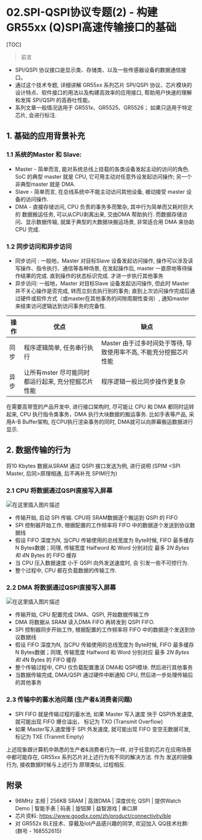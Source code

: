 # 02.SPI-QSPI协议专题(2) - 构建GR55xx (Q)SPI高速传输接口的基础

[TOC]

> 前言

- SPI/QSPI 协议接口是显示类、存储类、以及一些传感器设备的数据通信接口。 
- 通过这个技术专题, 详细讲解 GR55xx 系列芯片 SPI/QSPI 协议、芯片模块的设计特点、软件接口的用法以及构建高效率的应用接口, 帮助用户快速的理解和发挥 SPI/QSPI 的高吞吐性能。
- 系列文章一般情况适用于 GR551x、GR5525、GR5526； 如果只适用于特定芯片, 会进行标注. 


## 1. 基础的应用背景补充

### 1.1 系统的Master 和 Slave:

- Master - 简单而言, 能对系统总线上挂载的各类设备发起主动的访问的角色. SoC 的典型 master 就是 CPU, 它可用主动对任意外设发起访问操作; 另一个非典型master 就是 DMA. 
- Slave - 简单而言, 在总线系统中不能主动访问其他设备, 被动接受 master 设备的访问操作. 
- DMA - 直接存储访问, CPU 负责的事务多而繁杂, 其中行为简单而又耗时巨大的 数据搬运任务, 可以从CPU剥离出来, 交由DMA 帮助执行. 而数据存储访问、显示数据传输, 就属于典型的大数据块搬运场景, 非常适合用 DMA 来协助CPU 完成.

### 1.2 同步访问和异步访问

- 同步访问 : 一般地，Master 对目标Slave 设备发起访问操作, 操作可以涉及读写操作、指令执行、通信等各种场景, 在发起操作后, master 一直原地等待操作结果的完成. 直到操作的状态标识完成. 才进一步执行其他事务
- 异步访问: 一般地，Master 对目标Slave 设备发起访问操作, 但此时 Master 并不关心操作是否完成, 转而立刻去执行别的事务; 直到上次访问操作完成后通过硬件或软件方式（或master在其他事务的间隙周期性查询）, 通知master 来结束访问逻辑达到访问事务的完备性. 

| 操作 | 优点                                               | 缺点                                                         |
| ---- | -------------------------------------------------- | ------------------------------------------------------------ |
| 同步 | 程序逻辑简单,  任务串行执行                        | Master 由于过多时间处于等待, 导致使用率不高, 不能充分挖掘芯片性能 |
| 异步 | 让所有mster 尽可能同时都运行起来, 充分挖掘芯片性能 | 程序逻辑一般比同步操作更复杂                                 |

在需要高带宽的产品开发中, 进行接口架构时, 尽可能让 CPU 和 DMA 都同时运转起来, CPU 执行指令类事务，DMA 执行大块数据的搬运事务. 比如手表等产品, 采用A-B Buffer架构, 在CPU执行渲染事务的同时, DMA就可以向屏幕搬运数据进行显示.  

## 2. 数据传输的行为

将10 Kbytes 数据从SRAM 通过 QSPI 接口发送为例, 进行说明 (SPIM <SPI Master, 后同>原理相通, 后不再补充 SPIM行为)

### 2.1 CPU 将数据通过QSPI直接写入屏幕
![在这里插入图片描述](../../../_images/e51e01eb0600423792082ced43228688.png)


- 传输开始, 启动 SPI 传输. CPU将 SRAM数据逐个搬运到 QSPI 的 FIFO
- SPI 控制器开始工作, 根据配置的工作频率将 FIFO 中的数据逐个发送到协议数据线
- 假设 FIFO 深度为N, 当CPU 传输使用的总线宽度为 Byte时候, FIFO 最多缓存 N Bytes数据；同理, 传输宽度 Halfword 和 Word 分别对应 最多 2*N Bytes 和 4*N Bytes 的 FIFO 缓存
- 当 CPU 压入数据速度 小于 QSPI 向外发送速度时, 会 引发一些不可控行为.  
- 整个过程中, CPU 都在负载数据的传输工作.

### 2.2 DMA 将数据通过QSPI直接写入屏幕
![在这里插入图片描述](../../../_images/f3a9020216254f4c835efc39565b66ab.png)
- 传输开始, CPU 配置完成 DMA、QSPI, 开始数据传输工作
- DMA 将数据从 SRAM 读入DMA FIFO 再转发到 QSPI FIFO.
- SPI 控制器同步开始工作, 根据配置的工作频率将 FIFO 中的数据逐个发送到协议数据线
- 假设 FIFO 深度为N, 当CPU 传输使用的总线宽度为 Byte时候, FIFO 最多缓存 N Bytes数据；同理, 传输宽度 Halfword 和 Word 分别对应 最多 2*N Bytes 和 4*N Bytes 的 FIFO 缓存
- 整个传输过程中, CPU 仅负载配置激活 DMA和 QSPI模块. 然后进行其他事务
- 当数据传输完成, DMA/QSPI 通过硬件中断通知 CPU, 然后进一步处理传输后的其他事务

### 2.3 传输中的蓄水池问题 (生产者&消费者问题)
- SPI FIFO 就是传输过程的蓄水池, 如果 Master 写入速度 快于 QSPI外发速度, 就可能出现 FIFO 爆仓溢出， 标记为 TXO (Transmit Overflow)
- 如果 Master写入速度慢于 SPI 外发速度, 就可能出现 FIFO 变空无数据可发, 标记为 TXE (Tranmit Empty)

上述现象跟计算机中熟悉的生产者&消费者行为一样,  对于任意的芯片在应用场景中都可能存在,  GR55xx 系列芯片对上述行为有不同的解决方法. 作为 发送的镜像行为, 接收数据时候与上述行为 原理类似, 过程相反. 


## 附录
- 96MHz 主频 | 256KB SRAM | 高效DMA | 深度优化 QSPI | 提供Watch Demo | 智能手表 | 码表 | 旋钮屏 | 益智游戏 | 串口屏
- 芯片资料: https://www.goodix.com/zh/product/connectivity/ble
- 对 GR552x BLE技术、穿戴及Iot产品感兴趣的同学, 欢迎加入 QQ技术社群: (群号 - 168552615)